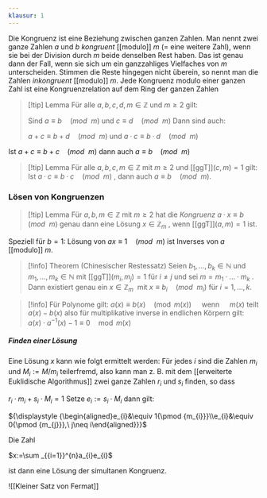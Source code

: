 ```yaml
---
klausur: 1
---
```


Die Kongruenz ist eine Beziehung zwischen ganzen Zahlen. Man nennt zwei ganze Zahlen $a$ und $b$ *kongruent* [[modulo]] $m$  (= eine weitere Zahl), wenn sie bei der Division durch $m$ beide denselben Rest haben. Das ist genau dann der Fall, wenn sie sich um ein ganzzahliges Vielfaches von $m$ unterscheiden. Stimmen die Reste hingegen nicht überein, so nennt man die Zahlen *inkongruent* [[modulo]] $m$. Jede Kongruenz modulo einer ganzen Zahl ist eine Kongruenzrelation auf dem Ring der ganzen Zahlen

>[!tip] Lemma 
>Für alle $a, b, c, d, m ∈ \mathbb Z$ und $m ≥ 2$ gilt:
> 
>Sind $a ≡ b \quad(mod \:\:m)$ und $c ≡ d \quad(mod\:\: m)$ 
>Dann sind auch:
>
>$a + c ≡ b + d \quad(mod\:\: m)$ und $a · c ≡ b · d \quad (mod\:\: m)$

Ist  $a + c ≡ b + c \:\:\:\:(mod\:\: m)$    dann auch    $a ≡ b \:\:\:\:(mod\:\: m)$

>[!tip]  Lemma 
>Für alle  $a, b, c, m ∈ \mathbb Z$ mit $m ≥ 2$ und [[ggT]]$(c, m) = 1$ gilt: 
>Ist $a · c ≡ b · c\quad (mod\:\: m)$   , dann auch   $a ≡ b \quad(mod\:\: m)$.

### Lösen von Kongruenzen

>[!tip] Lemma 
>Für $a, b, m ∈ \mathbb Z$ mit $m ≥ 2$ hat die *Kongruenz* $a · x ≡ b \quad (mod \:\:m)$ genau dann eine Lösung $x ∈ \mathbb Z_m\:$, wenn [[ggT]]$(a, m) = 1$ ist.

Speziell für  $b = 1$: Lösung von   $ax ≡ 1 \quad(mod \:\:m$)   ist Inverses von $a$ [[modulo]] $m$.

>[!info] Theorem (Chinesischer Restessatz) 
>Seien $b_1, . . . , b_k ∈ \mathbb N$ und $m_1, . . . , m_k ∈ \mathbb N$ mit 
>[[ggT]]$(m_i , m_j) = 1$ für  $i \ne j$ und sei $m = m_1 · . . . · m_k$ . 
>Dann existiert genau ein $x ∈ \mathbb Z_m\:$ mit $x ≡ b_i \quad (mod \:\:m_i)$ für $i = 1, . . . , k$.

>[!info] Für Polynome gilt: 
>$a(x) ≡ b(x)\quad (\operatorname{mod}\: m(x))\quad$   wenn   $\quad m(x)$   teilt   $a(x) − b(x)$
>also für multiplikative inverse in endlichen Körpern gilt:
>$a(x) \cdot a^{-1}(x) - 1 ≡ 0  \quad \operatorname{mod}\: m(x)$



##### Finden einer Lösung
Eine Lösung $x$ kann wie folgt ermittelt werden: 
Für jedes $i$ sind die Zahlen $m_i$ und $M_{i}:=M/m_{i}$ teilerfremd, also kann man z. B. mit dem [[erweiterte Euklidische Algorithmus]] zwei ganze Zahlen $r_i$ und $s_i$ finden, so dass

$r_{i}\cdot m_{i}+s_{i}\cdot M_{i}=1$
Setze $e_{i}:=s_{i}\cdot M_{i}$ dann gilt:

${\displaystyle {\begin{aligned}e_{i}&\equiv 1{\pmod {m_{i}}}\\e_{i}&\equiv 0{\pmod {m_{j}}},\ j\neq i\end{aligned}}}$

Die Zahl

$x:=\sum _{{i=1}}^{n}a_{i}e_{i}$ 

ist dann eine Lösung der simultanen Kongruenz.

![[Kleiner Satz von Fermat]]
